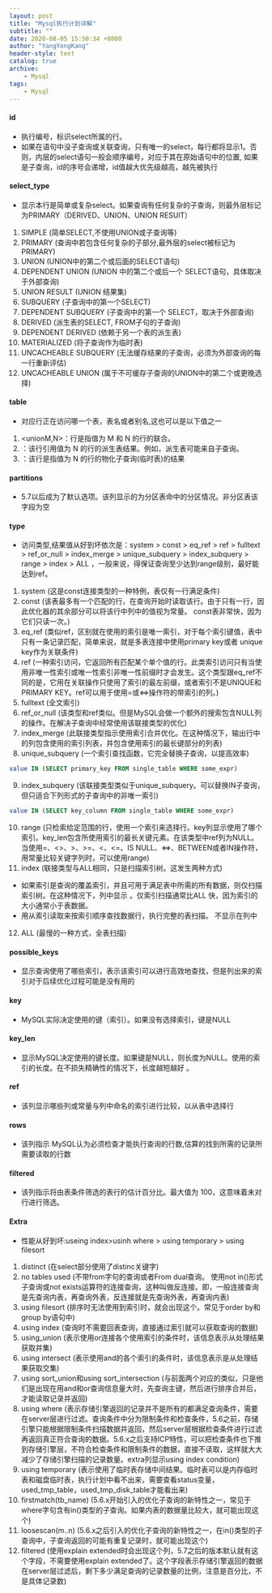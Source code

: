 ```yaml
---
layout: post
title: "Mysql执行计划详解"
subtitle: ""
date: 2020-08-05 15:50:34 +0800
author: "YangYongKang"
header-style: text
catalog: true
archive:
    - Mysql
tags:
    - Mysql
---
```



#### id
  * 执行编号，标识select所属的行。
  * 如果在语句中没子查询或关联查询，只有唯一的select，每行都将显示1。否则，内层的select语句一般会顺序编号，对应于其在原始语句中的位置, 如果是子查询，id的序号会递增，id值越大优先级越高，越先被执行

#### select_type
  * 显示本行是简单或复杂select。如果查询有任何复杂的子查询，则最外层标记为PRIMARY（DERIVED、UNION、UNION RESUlT）
  1. SIMPLE (简单SELECT,不使用UNION或子查询等)
  2. PRIMARY (查询中若包含任何复杂的子部分,最外层的select被标记为PRIMARY)
  3. UNION (UNION中的第二个或后面的SELECT语句)
  4. DEPENDENT UNION (UNION 中的第二个或后一个 SELECT语句，具体取决于外部查询)
  5. UNION RESULT (UNION 结果集)
  6. SUBQUERY (子查询中的第一个SELECT)
  7. DEPENDENT SUBQUERY (子查询中的第一个 SELECT，取决于外部查询)
  8. DERIVED (派生表的SELECT, FROM子句的子查询)
  9. DEPENDENT DERIVED (依赖于另一个表的派生表)
  10. MATERIALIZED (将子查询作为临时表)
  11. UNCACHEABLE SUBQUERY (无法缓存结果的子查询，必须为外部查询的每一行重新评估)
  12. UNCACHEABLE UNION (属于不可缓存子查询的UNION中的第二个或更晚选择)
 
#### table
  * 对应行正在访问哪一个表，表名或者别名,这也可以是以下值之一
  1. <unionM,N>：行是指值为 M 和 N 的行的联合。
  2. <derivedN>：该行引用值为 N 的行的派生表结果。例如，派生表可能来自子查询。
  3. <subqueryN>：该行是指值为 N 的行的物化子查询(临时表)的结果
  
#### partitions
  * 5.7以后成为了默认选项。该列显示的为分区表命中的分区情况。非分区表该字段为空  

#### type
  * 访问类型,结果值从好到坏依次是：system > const > eq_ref > ref > fulltext > ref_or_null > index_merge > unique_subquery > index_subquery > range > index > ALL ，一般来说，得保证查询至少达到range级别，最好能达到ref。
  1. system (这是const连接类型的一种特例，表仅有一行满足条件)
  2. const (该表最多有一个匹配的行，在查询开始时读取该行。由于只有一行，因此优化器的其余部分可以将该行中列中的值视为常量。 const表非常快，因为它们只读一次。)
  3. eq_ref (类似ref，区别就在使用的索引是唯一索引，对于每个索引键值，表中只有一条记录匹配，简单来说，就是多表连接中使用primary key或者 unique key作为关联条件)
  4. ref (一种索引访问，它返回所有匹配某个单个值的行。此类索引访问只有当使用非唯一性索引或唯一性索引非唯一性前缀时才会发生。这个类型跟eq_ref不同的是，它用在关联操作只使用了索引的最左前缀，或者索引不是UNIQUE和PRIMARY KEY。ref可以用于使用=或<=>操作符的带索引的列。)
  5. fulltext (全文索引)
  6. ref_or_null (该类型和ref类似。但是MySQL会做一个额外的搜索包含NULL列的操作。在解决子查询中经常使用该联接类型的优化)
  7. index_merge (此联接类型指示使用索引合并优化。在这种情况下，输出行中的列包含使用的索引列表，并包含使用索引的最长键部分的列表)
  8. unique_subquery (一个索引查找函数，它完全替换子查询，以提高效率)
  ```sql
value IN (SELECT primary_key FROM single_table WHERE some_expr)  
  ```
  9. index_subquery (该联接类型类似于unique_subquery。可以替换IN子查询，但只适合下列形式的子查询中的非唯一索引)
  ```sql
  value IN (SELECT key_column FROM single_table WHERE some_expr)
  ```
  10. range (只检索给定范围的行，使用一个索引来选择行。key列显示使用了哪个索引。key_len包含所使用索引的最长关键元素。在该类型中ref列为NULL。当使用=、<>、>、>=、<、<=、IS NULL、<=>、BETWEEN或者IN操作符，用常量比较关键字列时，可以使用range)
  11. index (联接类型与ALL相同，只是扫描索引树。这发生两种方式)
  - 如果索引是查询的覆盖索引，并且可用于满足表中所需的所有数据，则仅扫描索引树。在这种情况下，列中显示 。仅索引扫描通常比ALL 快，因为索引的大小通常小于表数据。
  - 用从索引读取来按索引顺序查找数据行，执行完整的表扫描。 不显示在列中
  12. ALL (最慢的一种方式，全表扫描)

#### possible_keys
  * 显示查询使用了哪些索引，表示该索引可以进行高效地查找，但是列出来的索引对于后续优化过程可能是没有用的
 
#### key
  * MySQL实际决定使用的键（索引）。如果没有选择索引，键是NULL
  
#### key_len
  * 显示MySQL决定使用的键长度。如果键是NULL，则长度为NULL。使用的索引的长度。在不损失精确性的情况下，长度越短越好 。

#### ref
  * 该列显示哪些列或常量与列中命名的索引进行比较，以从表中选择行
  
#### rows
  * 该列指示 MySQL认为必须检查才能执行查询的行数,估算的找到所需的记录所需要读取的行数 

#### filtered
  * 该列指示将由表条件筛选的表行的估计百分比。最大值为 100，这意味着未对行进行筛选。
  
#### Extra
  * 性能从好到坏:useing index>usinh where > using temporary > using filesort
  1. distinct (在select部分使用了distinc关键字)
  2. no tables used (不带from字句的查询或者From dual查询。 使用not in()形式子查询或not exists运算符的连接查询，这种叫做反连接。即，一般连接查询是先查询内表，再查询外表，反连接就是先查询外表，再查询内表)
  3. using filesort (排序时无法使用到索引时，就会出现这个。常见于order by和group by语句中)
  4. using index (查询时不需要回表查询，直接通过索引就可以获取查询的数据)
  5. using_union (表示使用or连接各个使用索引的条件时，该信息表示从处理结果获取并集)
  6. using intersect (表示使用and的各个索引的条件时，该信息表示是从处理结果获取交集)
  7. using sort_union和using sort_intersection (与前面两个对应的类似，只是他们是出现在用and和or查询信息量大时，先查询主键，然后进行排序合并后，才能读取记录并返回)
  8. using where (表示存储引擎返回的记录并不是所有的都满足查询条件，需要在server层进行过滤。查询条件中分为限制条件和检查条件，5.6之前，存储引擎只能根据限制条件扫描数据并返回，然后server层根据检查条件进行过滤再返回真正符合查询的数据。5.6.x之后支持ICP特性，可以把检查条件也下推到存储引擎层，不符合检查条件和限制条件的数据，直接不读取，这样就大大减少了存储引擎扫描的记录数量。extra列显示using index condition)
  9. using temporary (表示使用了临时表存储中间结果。临时表可以是内存临时表和磁盘临时表，执行计划中看不出来，需要查看status变量，used_tmp_table，used_tmp_disk_table才能看出来)
  10. firstmatch(tb_name) (5.6.x开始引入的优化子查询的新特性之一，常见于where字句含有in()类型的子查询。如果内表的数据量比较大，就可能出现这个)
  11. loosescan(m..n) (5.6.x之后引入的优化子查询的新特性之一，在in()类型的子查询中，子查询返回的可能有重复记录时，就可能出现这个)
  12. filtered (使用explain extended时会出现这个列，5.7之后的版本默认就有这个字段，不需要使用explain extended了。这个字段表示存储引擎返回的数据在server层过滤后，剩下多少满足查询的记录数量的比例，注意是百分比，不是具体记录数)
  
  
  
  
  
  
  
  
  
  
